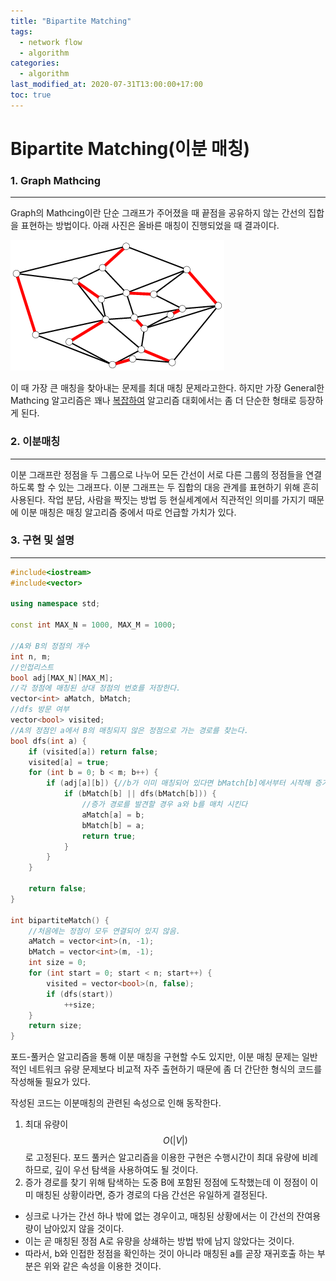 ```yaml
---
title: "Bipartite Matching"
tags:
  - network flow
  - algorithm
categories:
  - algorithm
last_modified_at: 2020-07-31T13:00:00+17:00
toc: true
---
```

<script type="text/javascript"
src="https://cdn.mathjax.org/mathjax/latest/MathJax.js?config=TeX-AMS_HTML">
</script>
# Bipartite Matching(이분 매칭)
### 1. Graph Mathcing
***
Graph의 Mathcing이란 단순 그래프가 주어졌을 때 끝점을 공유하지 않는 간선의 집합을 표현하는 방법이다.
아래 사진은 올바른 매칭이 진행되었을 때 결과이다.

![그래프 이미지](/assets/images/matching.png)

이 때 가장 큰 매칭을 찾아내는 문제를 최대 매칭 문제라고한다.
하지만 가장 General한 Mathcing 알고리즘은 꽤나 [복잡하여](https://en.wikipedia.org/wiki/Blossom_algorithm) 알고리즘 대회에서는 좀 더 단순한 형태로 등장하게 된다.

### 2. 이분매칭
***
이분 그래프란 정점을 두 그룹으로 나누어 모든 간선이 서로 다른 그룹의 정점들을 연결하도록 할 수 있는 그래프다.
이분 그래프는 두 집합의 대응 관계를 표현하기 위해 흔히 사용된다.
작업 분담, 사람을 짝짓는 방법 등 현실세계에서 직관적인 의미를 가지기 때문에 이분 매칭은 매칭 알고리즘 중에서 따로 언급할 가치가 있다.

### 3. 구현 및 설명
***
```cpp
#include<iostream>
#include<vector>

using namespace std;

const int MAX_N = 1000, MAX_M = 1000;

//A와 B의 정점의 개수
int n, m;
//인접리스트
bool adj[MAX_N][MAX_M];
//각 정점에 매칭된 상대 정점의 번호를 저장한다.
vector<int> aMatch, bMatch;
//dfs 방문 여부
vector<bool> visited;
//A의 정점인 a에서 B의 매칭되지 않은 정점으로 가는 경로를 찾는다.
bool dfs(int a) {
	if (visited[a]) return false;
	visited[a] = true;
	for (int b = 0; b < m; b++) {
		if (adj[a][b]) {//b가 이미 매칭되어 있다면 bMatch[b]에서부터 시작해 증가경로를 찾는다
			if (bMatch[b] || dfs(bMatch[b])) {
				//증가 경로를 발견할 경우 a와 b를 매치 시킨다
				aMatch[a] = b;
				bMatch[b] = a;
				return true;
			}
		}
	}

	return false;
}

int bipartiteMatch() {
	//처음에는 정점이 모두 연결되어 있지 않음.
	aMatch = vector<int>(n, -1);
	bMatch = vector<int>(m, -1);
	int size = 0;
	for (int start = 0; start < n; start++) {
		visited = vector<bool>(n, false);
		if (dfs(start))
			++size;
	}
	return size;
}
```

포드-풀커슨 알고리즘을 통해 이분 매칭을 구현할 수도 있지만, 이분 매칭 문제는 일반적인 네트워크 유량 문제보다 비교적 자주 출현하기 때문에 좀 더 간단한 형식의 코드를 작성해둘 필요가 있다.

작성된 코드는 이분매칭의 관련된 속성으로 인해 동작한다.
1. 최대 유량이 $$O(\left\lvert V \right\rvert)$$로 고정된다. 포드 풀커슨 알고리즘을 이용한 구현은 수행시간이 최대 유량에 비례하므로, 깊이 우선 탐색을 사용하여도 될 것이다.
2. 증가 경로를 찾기 위해 탐색하는 도중 B에 포함된 정점에 도착했는데 이 정점이 이미 매칭된 상황이라면, 증가 경로의 다음 간선은 유일하게 결정된다.
  - 싱크로 나가는 간선 하나 밖에 없는 경우이고, 매칭된 상황에서는 이 간선의 잔여용량이 남아있지 않을 것이다.
  - 이는 곧 매칭된 정점 A로 유량을 상쇄하는 방법 밖에 남지 않았다는 것이다.
  - 따라서, b와 인접한 정점을 확인하는 것이 아니라 매칭된 a를 곧장 재귀호출 하는 부분은 위와 같은 속성을 이용한 것이다.
